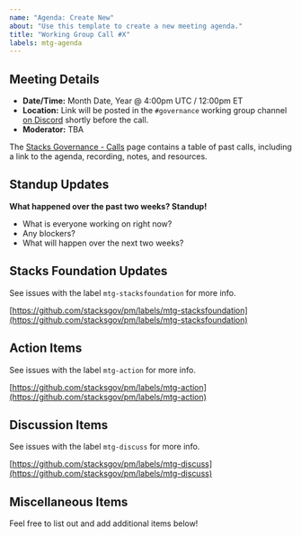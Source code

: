 ```yaml
---
name: "Agenda: Create New"
about: "Use this template to create a new meeting agenda."
title: "Working Group Call #X"
labels: mtg-agenda
---
```


## Meeting Details

- **Date/Time:** Month Date, Year @ 4:00pm UTC / 12:00pm ET
- **Location:** Link will be posted in the `#governance` working group channel [on Discord](https://community.blockstack.org/discord) shortly before the call.
- **Moderator:** TBA

The [Stacks Governance - Calls](https://stacksgov.github.io/resources/#/calls/?id=governance-working-group) page contains a table of past calls, including a link to the agenda, recording, notes, and resources.

## Standup Updates

**What happened over the past two weeks? Standup!**

- What is everyone working on right now?
- Any blockers?
- What will happen over the next two weeks?

## Stacks Foundation Updates

See issues with the label `mtg-stacksfoundation` for more info.

[https://github.com/stacksgov/pm/labels/mtg-stacksfoundation](https://github.com/stacksgov/pm/labels/mtg-stacksfoundation)

## Action Items

See issues with the label `mtg-action` for more info.

[https://github.com/stacksgov/pm/labels/mtg-action](https://github.com/stacksgov/pm/labels/mtg-action)

## Discussion Items

See issues with the label `mtg-discuss` for more info.

[https://github.com/stacksgov/pm/labels/mtg-discuss](https://github.com/stacksgov/pm/labels/mtg-discuss)

## Miscellaneous Items

Feel free to list out and add additional items below!
